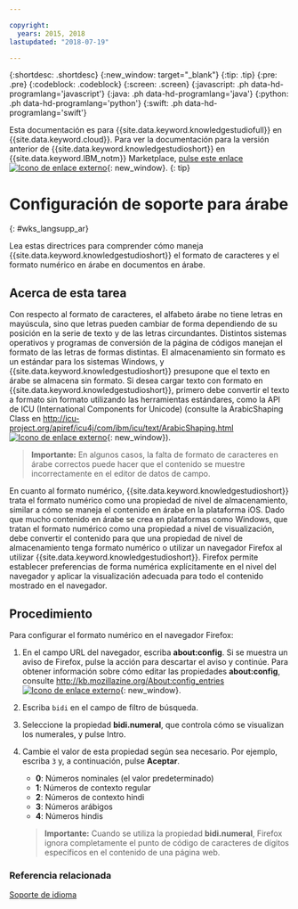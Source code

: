 ```yaml
---

copyright:
  years: 2015, 2018
lastupdated: "2018-07-19"

---
```


{:shortdesc: .shortdesc}
{:new_window: target="_blank"}
{:tip: .tip}
{:pre: .pre}
{:codeblock: .codeblock}
{:screen: .screen}
{:javascript: .ph data-hd-programlang='javascript'}
{:java: .ph data-hd-programlang='java'}
{:python: .ph data-hd-programlang='python'}
{:swift: .ph data-hd-programlang='swift'}

Esta documentación es para {{site.data.keyword.knowledgestudiofull}} en {{site.data.keyword.cloud}}. Para ver la documentación para la versión anterior de {{site.data.keyword.knowledgestudioshort}} en {{site.data.keyword.IBM_notm}} Marketplace, [pulse este enlace ![Icono de enlace externo](../../icons/launch-glyph.svg "Icono de enlace externo")](https://console.bluemix.net/docs/services/knowledge-studio/language-support-arabic.html){: new_window}.
{: tip}

# Configuración de soporte para árabe
{: #wks_langsupp_ar}

Lea estas directrices para comprender cómo maneja {{site.data.keyword.knowledgestudioshort}} el formato de caracteres y el formato numérico en árabe en documentos en árabe.

## Acerca de esta tarea

Con respecto al formato de caracteres, el alfabeto árabe no tiene letras en mayúscula, sino que letras pueden cambiar de forma dependiendo de su posición en la serie de texto y de las letras circundantes. Distintos sistemas operativos y programas de conversión de la página de códigos manejan el formato de las letras de formas distintas. El almacenamiento sin formato es un estándar para los sistemas Windows, y {{site.data.keyword.knowledgestudioshort}} presupone que el texto en árabe se almacena sin formato. Si desea cargar texto con formato en {{site.data.keyword.knowledgestudioshort}}, primero debe convertir el texto a formato sin formato utilizando las herramientas estándares, como la API de ICU (International Components for Unicode) (consulte la ArabicShaping Class en [http://icu-project.org/apiref/icu4j/com/ibm/icu/text/ArabicShaping.html ![Icono de enlace externo](../../icons/launch-glyph.svg "Icono de enlace externo")](http://icu-project.org/apiref/icu4j/com/ibm/icu/text/ArabicShaping.html){: new_window}).

> **Importante:** En algunos casos, la falta de formato de caracteres en árabe correctos puede hacer que el contenido se muestre incorrectamente en el editor de datos de campo.

En cuanto al formato numérico, {{site.data.keyword.knowledgestudioshort}} trata el formato numérico como una propiedad de nivel de almacenamiento, similar a cómo se maneja el contenido en árabe en la plataforma iOS. Dado que mucho contenido en árabe se crea en plataformas como Windows, que tratan el formato numérico como una propiedad a nivel de visualización, debe convertir el contenido para que una propiedad de nivel de almacenamiento tenga formato numérico o utilizar un navegador Firefox al utilizar {{site.data.keyword.knowledgestudioshort}}. Firefox permite establecer preferencias de forma numérica explícitamente en el nivel del navegador y aplicar la visualización adecuada para todo el contenido mostrado en el navegador.

## Procedimiento

Para configurar el formato numérico en el navegador Firefox:

1. En el campo URL del navegador, escriba **about:config**. Si se muestra un aviso de Firefox, pulse la acción para descartar el aviso y continúe. Para obtener información sobre cómo editar las propiedades **about:config**, consulte [http://kb.mozillazine.org/About:config_entries ![Icono de enlace externo](../../icons/launch-glyph.svg "Icono de enlace externo")](http://kb.mozillazine.org/About:config_entries){: new_window}.
1. Escriba `bidi` en el campo de filtro de búsqueda.
1. Seleccione la propiedad **bidi.numeral**, que controla cómo se visualizan los numerales, y pulse Intro.
1. Cambie el valor de esta propiedad según sea necesario. Por ejemplo, escriba `3` y, a continuación, pulse **Aceptar**.

    - **0**: Números nominales (el valor predeterminado)
    - **1**: Números de contexto regular
    - **2**: Números de contexto hindi
    - **3**: Números arábigos
    - **4**: Números hindis

    > **Importante:** Cuando se utiliza la propiedad **bidi.numeral**, Firefox ignora completamente el punto de código de caracteres de dígitos específicos en el contenido de una página web.

### Referencia relacionada

[Soporte de idioma](/docs/services/watson-knowledge-studio/language-support.html)
